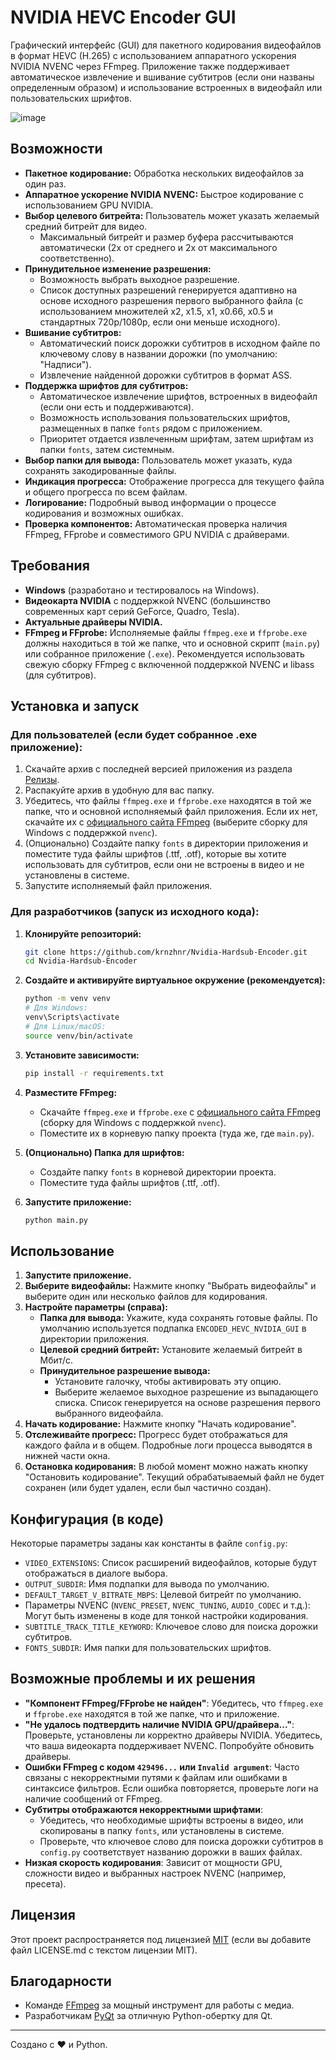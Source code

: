 # NVIDIA HEVC Encoder GUI

Графический интерфейс (GUI) для пакетного кодирования видеофайлов в формат HEVC (H.265) с использованием аппаратного ускорения NVIDIA NVENC через FFmpeg. Приложение также поддерживает автоматическое извлечение и вшивание субтитров (если они названы определенным образом) и использование встроенных в видеофайл или пользовательских шрифтов.

![image](https://github.com/user-attachments/assets/6840641b-22ee-4be0-bc2d-50dc550c41aa)

<!-- Замените placeholder_screenshot.png на реальный скриншот вашего приложения -->

## Возможности

*   **Пакетное кодирование:** Обработка нескольких видеофайлов за один раз.
*   **Аппаратное ускорение NVIDIA NVENC:** Быстрое кодирование с использованием GPU NVIDIA.
*   **Выбор целевого битрейта:** Пользователь может указать желаемый средний битрейт для видео.
    *   Максимальный битрейт и размер буфера рассчитываются автоматически (2x от среднего и 2x от максимального соответственно).
*   **Принудительное изменение разрешения:**
    *   Возможность выбрать выходное разрешение.
    *   Список доступных разрешений генерируется адаптивно на основе исходного разрешения первого выбранного файла (с использованием множителей x2, x1.5, x1, x0.66, x0.5 и стандартных 720p/1080p, если они меньше исходного).
*   **Вшивание субтитров:**
    *   Автоматический поиск дорожки субтитров в исходном файле по ключевому слову в названии дорожки (по умолчанию: "Надписи").
    *   Извлечение найденной дорожки субтитров в формат ASS.
*   **Поддержка шрифтов для субтитров:**
    *   Автоматическое извлечение шрифтов, встроенных в видеофайл (если они есть и поддерживаются).
    *   Возможность использования пользовательских шрифтов, размещенных в папке `fonts` рядом с приложением.
    *   Приоритет отдается извлеченным шрифтам, затем шрифтам из папки `fonts`, затем системным.
*   **Выбор папки для вывода:** Пользователь может указать, куда сохранять закодированные файлы.
*   **Индикация прогресса:** Отображение прогресса для текущего файла и общего прогресса по всем файлам.
*   **Логирование:** Подробный вывод информации о процессе кодирования и возможных ошибках.
*   **Проверка компонентов:** Автоматическая проверка наличия FFmpeg, FFprobe и совместимого GPU NVIDIA с драйверами.

## Требования

*   **Windows** (разработано и тестировалось на Windows).
*   **Видеокарта NVIDIA** с поддержкой NVENC (большинство современных карт серий GeForce, Quadro, Tesla).
*   **Актуальные драйверы NVIDIA.**
*   **FFmpeg и FFprobe:** Исполняемые файлы `ffmpeg.exe` и `ffprobe.exe` должны находиться в той же папке, что и основной скрипт (`main.py`) или собранное приложение (`.exe`). Рекомендуется использовать свежую сборку FFmpeg с включенной поддержкой NVENC и libass (для субтитров).

## Установка и запуск

### Для пользователей (если будет собранное .exe приложение):

1.  Скачайте архив с последней версией приложения из раздела [Релизы](https://github.com/krnzhnr/Nvidia-Hardsub-Encoder/releases).
2.  Распакуйте архив в удобную для вас папку.
3.  Убедитесь, что файлы `ffmpeg.exe` и `ffprobe.exe` находятся в той же папке, что и основной исполняемый файл приложения. Если их нет, скачайте их с [официального сайта FFmpeg](https://ffmpeg.org/download.html) (выберите сборку для Windows с поддержкой `nvenc`).
4.  (Опционально) Создайте папку `fonts` в директории приложения и поместите туда файлы шрифтов (.ttf, .otf), которые вы хотите использовать для субтитров, если они не встроены в видео и не установлены в системе.
5.  Запустите исполняемый файл приложения.

### Для разработчиков (запуск из исходного кода):

1.  **Клонируйте репозиторий:**
    ```bash
    git clone https://github.com/krnzhnr/Nvidia-Hardsub-Encoder.git
    cd Nvidia-Hardsub-Encoder
    ```

2.  **Создайте и активируйте виртуальное окружение (рекомендуется):**
    ```bash
    python -m venv venv
    # Для Windows:
    venv\Scripts\activate
    # Для Linux/macOS:
    source venv/bin/activate
    ```

3.  **Установите зависимости:**
    ```bash
    pip install -r requirements.txt
    ```

4.  **Разместите FFmpeg:**
    *   Скачайте `ffmpeg.exe` и `ffprobe.exe` с [официального сайта FFmpeg](https://ffmpeg.org/download.html) (сборку для Windows с поддержкой `nvenc`).
    *   Поместите их в корневую папку проекта (туда же, где `main.py`).

5.  **(Опционально) Папка для шрифтов:**
    *   Создайте папку `fonts` в корневой директории проекта.
    *   Поместите туда файлы шрифтов (.ttf, .otf).

6.  **Запустите приложение:**
    ```bash
    python main.py
    ```

## Использование

1.  **Запустите приложение.**
2.  **Выберите видеофайлы:** Нажмите кнопку "Выбрать видеофайлы" и выберите один или несколько файлов для кодирования.
3.  **Настройте параметры (справа):**
    *   **Папка для вывода:** Укажите, куда сохранять готовые файлы. По умолчанию используется подпапка `ENCODED_HEVC_NVIDIA_GUI` в директории приложения.
    *   **Целевой средний битрейт:** Установите желаемый битрейт в Мбит/с.
    *   **Принудительное разрешение вывода:**
        *   Установите галочку, чтобы активировать эту опцию.
        *   Выберите желаемое выходное разрешение из выпадающего списка. Список генерируется на основе разрешения первого выбранного видеофайла.
4.  **Начать кодирование:** Нажмите кнопку "Начать кодирование".
5.  **Отслеживайте прогресс:** Прогресс будет отображаться для каждого файла и в общем. Подробные логи процесса выводятся в нижней части окна.
6.  **Остановка кодирования:** В любой момент можно нажать кнопку "Остановить кодирование". Текущий обрабатываемый файл не будет сохранен (или будет удален, если был частично создан).

## Конфигурация (в коде)

Некоторые параметры заданы как константы в файле `config.py`:

*   `VIDEO_EXTENSIONS`: Список расширений видеофайлов, которые будут отображаться в диалоге выбора.
*   `OUTPUT_SUBDIR`: Имя подпапки для вывода по умолчанию.
*   `DEFAULT_TARGET_V_BITRATE_MBPS`: Целевой битрейт по умолчанию.
*   Параметры NVENC (`NVENC_PRESET`, `NVENC_TUNING`, `AUDIO_CODEC` и т.д.): Могут быть изменены в коде для тонкой настройки кодирования.
*   `SUBTITLE_TRACK_TITLE_KEYWORD`: Ключевое слово для поиска дорожки субтитров.
*   `FONTS_SUBDIR`: Имя папки для пользовательских шрифтов.

## Возможные проблемы и их решения

*   **"Компонент FFmpeg/FFprobe не найден"**: Убедитесь, что `ffmpeg.exe` и `ffprobe.exe` находятся в той же папке, что и приложение.
*   **"Не удалось подтвердить наличие NVIDIA GPU/драйвера..."**: Проверьте, установлены ли корректно драйверы NVIDIA. Убедитесь, что ваша видеокарта поддерживает NVENC. Попробуйте обновить драйверы.
*   **Ошибки FFmpeg с кодом `429496...` или `Invalid argument`**: Часто связаны с некорректными путями к файлам или ошибками в синтаксисе фильтров. Если ошибка повторяется, проверьте логи на наличие сообщений от FFmpeg.
*   **Субтитры отображаются некорректными шрифтами**:
    *   Убедитесь, что необходимые шрифты встроены в видео, или скопированы в папку `fonts`, или установлены в системе.
    *   Проверьте, что ключевое слово для поиска дорожки субтитров в `config.py` соответствует названию дорожки в ваших файлах.
*   **Низкая скорость кодирования**: Зависит от мощности GPU, сложности видео и выбранных настроек NVENC (например, пресета).

## Лицензия

Этот проект распространяется под лицензией [MIT](LICENSE.md) (если вы добавите файл LICENSE.md с текстом лицензии MIT).

## Благодарности

*   Команде [FFmpeg](https://ffmpeg.org/) за мощный инструмент для работы с медиа.
*   Разработчикам [PyQt](https://riverbankcomputing.com/software/pyqt/) за отличную Python-обертку для Qt.

---
Создано с ❤️ и Python.
